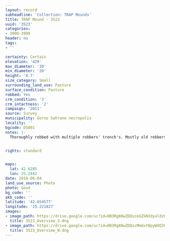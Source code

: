 ```yaml
---
layout: record
subheadline: 'Collection: TRAP Mounds'
title: TRAP Mound - 3523
uuid: '3523'
categories:
- 3000-3999
header: no
tags:
- ''

certainty: Certain
elevation: '429'
max_diameter: '20'
min_diameter: '20'
height: '0.7'
size_category: Small
surrounding_land_use: Pasture
surface_condition: Pasture
robbed: Yes
crm_condition: '3'
crm_intactness: '2'
campaign: '2011'
source: Survey
municipality: Gorno Sahrane necropolis
locality: ''
bgcode: DS001
notes: |-
  Thoroughly robbed with multiple robbers' trench's. Mostly old robbers' trench's.


rights: standard


maps:
  lat: 42.6285
  lon: 25.2442
date: 2018-06-04
land_use_source: Photo
photo: Good
bg_code: ''
akb_code: ''
latitude: '42.654577'
longitude: '25.221827'
images:
- image_path: https://drive.google.com/uc?id=0B3Rg88wZDQsceGZkN3dyaldzUVU
  title: 3523_Overview_S.dng
- image_path: https://drive.google.com/uc?id=0B3Rg88wZDQscMmdxY0pyWXQ3UlE
  title: 3523_Overview_W.dng
---
```

